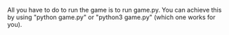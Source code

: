 All you have to do to run the game is to run game.py. You can achieve this by using "python game.py" or "python3 game.py" (which one works for you).
